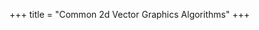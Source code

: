 +++
title = "Common 2d Vector Graphics Algorithms"
+++

<!-- 
bresenham's line
xiao wu's line
bezier curves
even-odd and non-zero winding fill rules
 -->